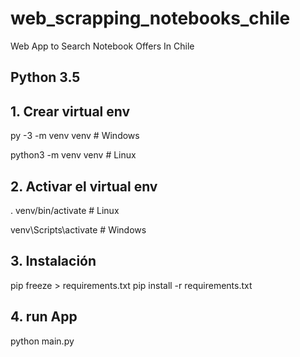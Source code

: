 # web_scrapping_notebooks_chile

Web App to Search Notebook Offers In Chile

## Python 3.5

## 1. Crear virtual env

py -3 -m venv venv  # Windows

python3 -m venv venv  # Linux

## 2. Activar el virtual env

. venv/bin/activate  # Linux

venv\Scripts\activate  # Windows

## 3. Instalación

pip freeze > requirements.txt
pip install -r requirements.txt  

## 4. run App

python main.py
